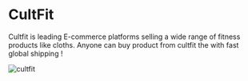 # CultFit
Cultfit is leading E-commerce platforms selling a wide range of fitness products like cloths. Anyone can buy product from cultfit the with fast global shipping ! 

![cultfit](https://github.com/VrushabhVeer/CultFit/assets/99570200/99b153d1-78c3-4386-8868-825185ce4529)

